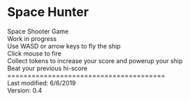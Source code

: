 # Space Hunter
Space Shooter Game\
Work in progress\
Use WASD or arrow keys to fly the ship\
Click mouse to fire\
Collect tokens to increase your score and powerup your ship\
Beat your previous hi-score\
=======================================\
Last modified: 6/6/2019\
Version: 0.4
